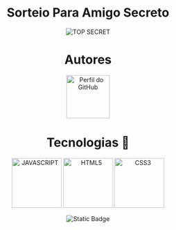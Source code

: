 ﻿<h1 align="center">Sorteio Para Amigo Secreto</h1>
<p align="center">
  <img src="https://github.com/user-attachments/assets/9a66550e-1bc8-4c46-af10-fcbe3e576eff" alt="TOP SECRET">
</p>
 
<h1 align="center">Autores</h1>

<div style="text-align: center;">
  <a align="center" href="https://github.com/magdielrocha" target="_blank">
      <img src="https://avatars.githubusercontent.com/u/33636082?s=400&u=4e454da3eb5d26322f7f98936fb682161d6cef71&v=4)" alt="Perfil do GitHub" width="100">
  </a>
</div>

<h1 align="center">Tecnologias 🚀</h1>
<p align="center">
<img src="https://github.com/user-attachments/assets/d42979aa-527b-41fa-b818-020e46fe034d" alt="JAVASCRIPT" width=115>
<img src="https://github.com/user-attachments/assets/45170fdc-0b26-4af2-bd2e-39cdde2deef0" alt="HTML5" width=115>
<img src="https://github.com/user-attachments/assets/2c4c97f4-c22a-4c26-97c0-8371e5f16e94" alt="CSS3" width=115>
</p>

<p align="center">
  <img src="https://img.shields.io/badge/STATUS-CONCLU%C3%8DDO-GREEN" alt="Static Badge">
</p>




